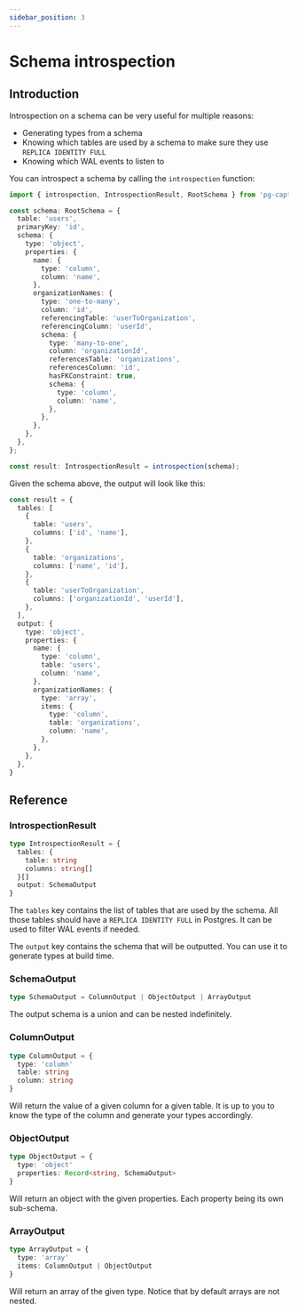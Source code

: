 ```yaml
---
sidebar_position: 3
---
```


# Schema introspection

## Introduction

Introspection on a schema can be very useful for multiple reasons:
- Generating types from a schema
- Knowing which tables are used by a schema to make sure they use `REPLICA IDENTITY FULL`
- Knowing which WAL events to listen to

You can introspect a schema by calling the `introspection` function:

```typescript
import { introspection, IntrospectionResult, RootSchema } from 'pg-captur';

const schema: RootSchema = {
  table: 'users',
  primaryKey: 'id',
  schema: {
    type: 'object',
    properties: {
      name: {
        type: 'column',
        column: 'name',
      },
      organizationNames: {
        type: 'one-to-many',
        column: 'id',
        referencingTable: 'userToOrganization',
        referencingColumn: 'userId',
        schema: {
          type: 'many-to-one',
          column: 'organizationId',
          referencesTable: 'organizations',
          referencesColumn: 'id',
          hasFKConstraint: true,
          schema: {
            type: 'column',
            column: 'name',
          },
        },
      },
    },
  },
};

const result: IntrospectionResult = introspection(schema);
```

Given the schema above, the output will look like this:

```typescript
const result = {
  tables: [
    {
      table: 'users',
      columns: ['id', 'name'],
    },
    {
      table: 'organizations',
      columns: ['name', 'id'],
    },
    {
      table: 'userToOrganization',
      columns: ['organizationId', 'userId'],
    },
  ],
  output: {
    type: 'object',
    properties: {
      name: {
        type: 'column',
        table: 'users',
        column: 'name',
      },
      organizationNames: {
        type: 'array',
        items: {
          type: 'column',
          table: 'organizations',
          column: 'name',
        },
      },
    },
  },
}
```

## Reference
### IntrospectionResult
```typescript
type IntrospectionResult = {
  tables: {
    table: string
    columns: string[]
  }[]
  output: SchemaOutput
}
```

The `tables` key contains the list of tables that are used by the schema. All those tables should have a `REPLICA IDENTITY FULL` in Postgres. It can be used to filter WAL events if needed.

The `output` key contains the schema that will be outputted. You can use it to generate types at build time.

### SchemaOutput
```typescript
type SchemaOutput = ColumnOutput | ObjectOutput | ArrayOutput
```
The output schema is a union and can be nested indefinitely.

### ColumnOutput
```typescript
type ColumnOutput = {
  type: 'column'
  table: string
  column: string
}
```
Will return the value of a given column for a given table. It is up to you to know the type of the column and generate your types accordingly.

### ObjectOutput
```typescript
type ObjectOutput = {
  type: 'object'
  properties: Record<string, SchemaOutput>
}
```

Will return an object with the given properties. Each property being its own sub-schema.

### ArrayOutput
```typescript
type ArrayOutput = {
  type: 'array'
  items: ColumnOutput | ObjectOutput
}
```
Will return an array of the given type. Notice that by default arrays are not nested.
